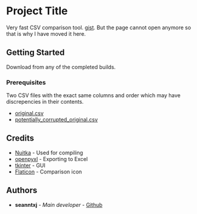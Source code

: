 # Project Title

Very fast CSV comparison tool.
[gist](https://gist.github.com/PurpleBooth/109311bb0361f32d87a2). But the page cannot open anymore so that is why I have moved it here.

## Getting Started

Download from any of the completed builds.

### Prerequisites

Two CSV files with the exact same columns and order which may have discrepencies in their contents.
- [original.csv](https://www.example.com)
- [potentially_corrupted_original.csv](https://www.example.com)

## Credits

  - [Nuitka](https://www.example.com) - Used for compiling 
  - [openpyxl](https://www.example.com) - Exporting to Excel
  - [tkinter](www.example.com) - GUI
  - [Flaticon](https://www.flaticon.com/free-icons/comparison) - Comparison icon

## Authors

  - **seanntxj** - *Main developer* -
    [Github](https://github.com/seanntxj)

